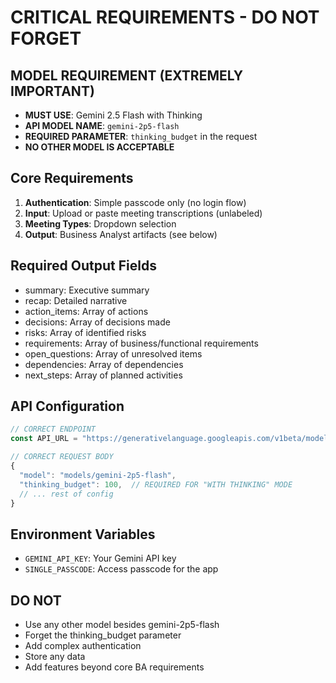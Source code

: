 # CRITICAL REQUIREMENTS - DO NOT FORGET

## MODEL REQUIREMENT (EXTREMELY IMPORTANT)
- **MUST USE**: Gemini 2.5 Flash with Thinking
- **API MODEL NAME**: `gemini-2p5-flash`
- **REQUIRED PARAMETER**: `thinking_budget` in the request
- **NO OTHER MODEL IS ACCEPTABLE**

## Core Requirements
1. **Authentication**: Simple passcode only (no login flow)
2. **Input**: Upload or paste meeting transcriptions (unlabeled)
3. **Meeting Types**: Dropdown selection
4. **Output**: Business Analyst artifacts (see below)

## Required Output Fields
- summary: Executive summary
- recap: Detailed narrative
- action_items: Array of actions
- decisions: Array of decisions made
- risks: Array of identified risks
- requirements: Array of business/functional requirements
- open_questions: Array of unresolved items
- dependencies: Array of dependencies
- next_steps: Array of planned activities

## API Configuration
```javascript
// CORRECT ENDPOINT
const API_URL = "https://generativelanguage.googleapis.com/v1beta/models/gemini-2p5-flash:generateContent";

// CORRECT REQUEST BODY
{
  "model": "models/gemini-2p5-flash",
  "thinking_budget": 100,  // REQUIRED FOR "WITH THINKING" MODE
  // ... rest of config
}
```

## Environment Variables
- `GEMINI_API_KEY`: Your Gemini API key
- `SINGLE_PASSCODE`: Access passcode for the app

## DO NOT
- Use any other model besides gemini-2p5-flash
- Forget the thinking_budget parameter
- Add complex authentication
- Store any data
- Add features beyond core BA requirements